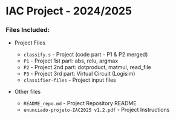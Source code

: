 # IAC Project - 2024/2025

### Files Included:

- Project Files
    - `classify.s` - Project (code part - P1 & P2 merged)
    - `P1` - Project 1st part: abs, relu, argmax
    - `P2` - Project 2nd part: dotproduct, matmul, read_file
    - `P3` - Project 3rd part: Virtual Circuit (Logisim)
    - `classifier-files` - Project input files

- Other files
    - `README_repo.md` - Project Repository README
    - `enunciado-projeto-IAC2025 v1.2.pdf` - Project Instructions